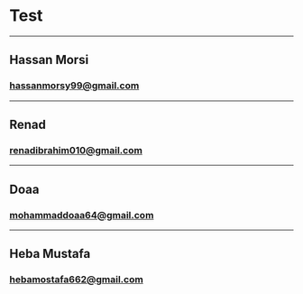 # Test

---

## Hassan Morsi

### hassanmorsy99@gmail.com

---

## Renad 

### renadibrahim010@gmail.com

---

## Doaa 

### mohammaddoaa64@gmail.com

---

## Heba Mustafa
### hebamostafa662@gmail.com
